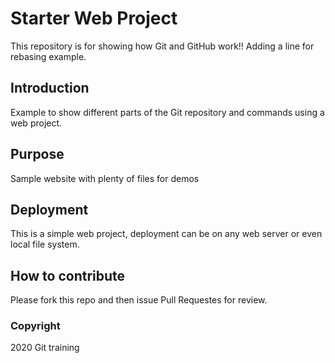 # Starter Web Project

This repository is for showing how Git and GitHub work!!
Adding a line for rebasing example.

## Introduction

Example to show different parts of the Git repository and commands using a web project.
## Purpose

Sample website with plenty of files for demos

## Deployment

This is a simple web project, deployment can be on any web server or even local file system.

## How to contribute

Please fork this repo and then issue Pull Requestes for review.

### Copyright
2020 Git training